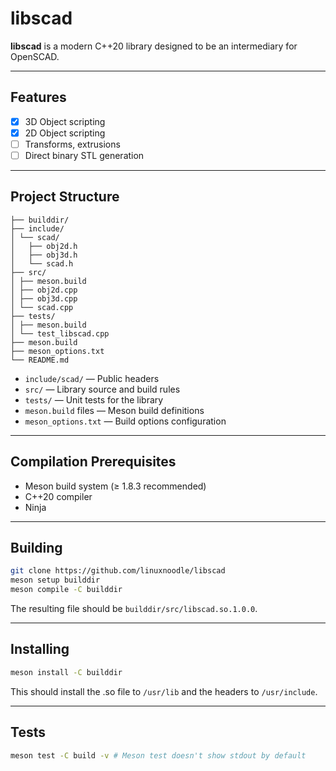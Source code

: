 # libscad

**libscad** is a modern C++20 library designed to be an intermediary for OpenSCAD.

---

## Features
- [X] 3D Object scripting
- [X] 2D Object scripting
- [ ] Transforms, extrusions
- [ ] Direct binary STL generation

---

## Project Structure
```
├── builddir/
├── include/
│ └── scad/
│   ├── obj2d.h
│   ├── obj3d.h
│   └── scad.h
├── src/
│ ├── meson.build
│ ├── obj2d.cpp
│ ├── obj3d.cpp
│ └── scad.cpp
├── tests/
│ ├── meson.build
│ └── test_libscad.cpp
├── meson.build
├── meson_options.txt
└── README.md
```

- `include/scad/` — Public headers
- `src/` — Library source and build rules
- `tests/` — Unit tests for the library
- `meson.build` files — Meson build definitions
- `meson_options.txt` — Build options configuration

---

## Compilation Prerequisites

- Meson build system (≥ 1.8.3 recommended)
- C++20 compiler
- Ninja

---

## Building


```bash
git clone https://github.com/linuxnoodle/libscad
meson setup builddir
meson compile -C builddir
```

The resulting file should be `builddir/src/libscad.so.1.0.0`.

---

## Installing

```bash
meson install -C builddir
```

This should install the .so file to `/usr/lib` and the headers to `/usr/include`.

---

## Tests

```bash
meson test -C build -v # Meson test doesn't show stdout by default
```
